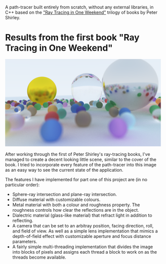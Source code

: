 A path-tracer built entirely from scratch, without any external libraries, in C++ based on the ["Ray Tracing in One Weekend"](https://raytracing.github.io/) trilogy of books by Peter Shirley.

# Results from the first book "Ray Tracing in One Weekend"

![Rendered Result of book one](output/11_book_1_final.bmp)

After working through the first of Peter Shirley's ray-tracing books, I've managed to create a decent looking little scene, similar to the cover of the book. I tried to incorporate every feature of the path-tracer into this image as an easy way to see the current state of the application.

The features I have implemented for part one of this project are (in no particular order):
* Sphere-ray intersection and plane-ray intersection.
* Diffuse material with customizable colours.
* Metal material with both a colour and roughness property. The roughness controls how clear the reflections are in the object.
* Dialectric material (glass-like material) that refract light in addition to reflecting.
* A camera that can be set to an arbitray position, facing direction, roll, and field of view. As well as a simple lens implementation that mimics a depth-of-field effect with customizable aperture and focus distance parameters.
* A fairly simple multi-threading implementation that divides the image into blocks of pixels and assigns each thread a block to work on as the threads become available.
